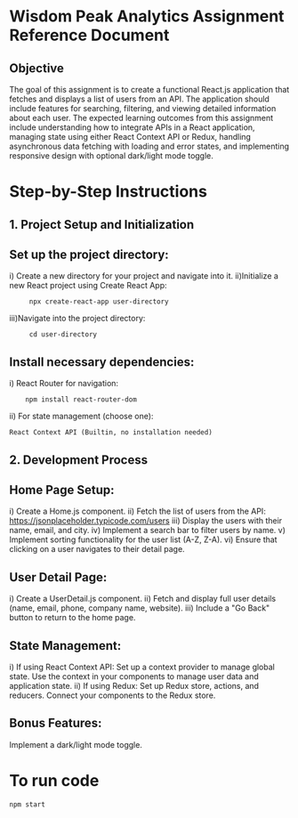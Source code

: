 # Wisdom Peak Analytics Assignment Reference Document

## Objective 

The goal of this assignment is to create a functional React.js application that fetches and displays a list of users from an API.
The application should include features for searching, filtering, and viewing detailed information about each user.
The expected learning outcomes from this assignment include understanding how to integrate APIs in a React application,
managing state using either React Context API or Redux, handling asynchronous data fetching with loading and error states,
and implementing responsive design with optional dark/light mode toggle.


# Step-by-Step Instructions

## 1. Project Setup and Initialization
## Set up the project directory:

   i) Create a new directory for your project and navigate into it.
   ii)Initialize a new React project using Create React App:
   
         npx create-react-app user-directory
         
   iii)Navigate into the project directory:
   
         cd user-directory

## Install necessary dependencies:


   i) React Router for navigation:
   
        npm install react-router-dom
        
   ii) For state management (choose one):
   
    React Context API (Builtin, no installation needed)

## 2. Development Process
## Home Page Setup:

  i) Create a Home.js component.
  ii) Fetch the list of users from the API: https://jsonplaceholder.typicode.com/users
  iii) Display the users with their name, email, and city.
  iv) Implement a search bar to filter users by name.
  v) Implement sorting functionality for the user list (A-Z, Z-A).
  vi) Ensure that clicking on a user navigates to their detail page.

## User Detail Page:

  i) Create a UserDetail.js component.
  ii) Fetch and display full user details (name, email, phone, company name, website).
  iii) Include a "Go Back" button to return to the home page.

## State Management:

  i) If using React Context API:
        Set up a context provider to manage global state.
        Use the context in your components to manage user data and application state.
  ii) If using Redux:
        Set up Redux store, actions, and reducers.
        Connect your components to the Redux store.

## Bonus Features:

   Implement a dark/light mode toggle.

# To run code 

    npm start

  
